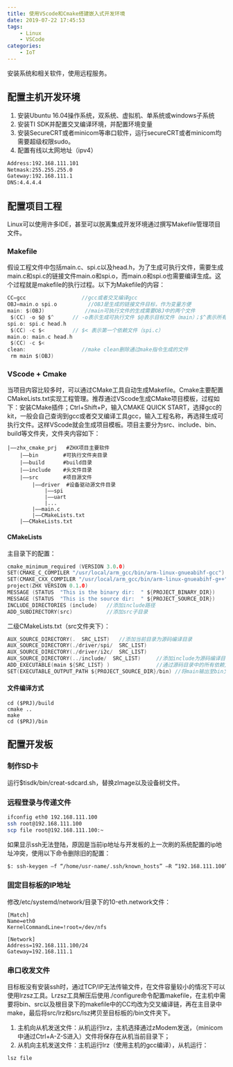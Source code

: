 ```yaml
---
title: 使用VScode和Cmake搭建嵌入式开发环境
date: 2019-07-22 17:45:53
tags:
    - Linux
    - VSCode
categories: 
    - IoT
---
```


安装系统和相关软件，使用远程服务。

<!-- more -->

## 配置主机开发环境

1) 安装Ubuntu 16.04操作系统，双系统、虚拟机、单系统或windows子系统  
2) 安装TI SDK并配置交叉编译环境，并配置环境变量  
3) 安装SecureCRT或者minicom等串口软件，运行secureCRT或者minicom均需要超级权限sudo。
4) 配置有线以太网地址（ipv4）  

```bash
Address:192.168.111.101
Netmask:255.255.255.0
Gateway:192.168.111.1
DNS:4.4.4.4
```
<!-- more -->

## 配置项目工程

Linux可以使用许多IDE，甚至可以脱离集成开发环境通过撰写Makefile管理项目文件。  

### Makefile

假设工程文件中包括main.c、spi.c以及head.h，为了生成可执行文件，需要生成main.c和spi.c的链接文件main.o和spi.o，而main.o和spi.o也需要编译生成。这个过程就是makefile的执行过程。以下为Makefile的内容：  

```C
CC=gcc                  //gcc或者交叉编译gcc
OBJ=main.o spi.o          //OBJ是生成的链接文件目标，作为变量方便
main: $(OBJ)             //main可执行文件的生成需要OBJ中的两个文件
 $(CC) -o $@ $^      // -o表示生成可执行文件 $@表示目标文件（main）；$^表示所有依赖文件（OBJ）
spi.o: spi.c head.h 
 $(CC) -c $<         // $< 表示第一个依赖文件（spi.c）
main.o: main.c head.h
 $(CC) -c $<
clean:                  //make clean删除通过make指令生成的文件
 rm main $(OBJ)
```
  
### VScode + Cmake

当项目内容比较多时，可以通过CMake工具自动生成Makefile。Cmake主要配置CMakeLists.txt实现工程管理。推荐通过VScode生成CMake项目模板，过程如下：安装CMake插件；Ctrl+Shift+P，输入CMAKE QUICK START，选择gcc的kit，一般会自己查询到gcc或者交叉编译工具gcc，输入工程名称，再选择生成可执行文件。这样VScode就会生成项目模板。项目主要分为src、include、bin、build等文件夹，文件夹内容如下：  
  
```
|——zhx_cmake_prj   #ZHX项目主要软件  
    |——bin        #可执行文件夹目录  
    |——build      #build目录  
    |——include    #头文件目录  
    |——src        #项目源文件  
        |——driver  #设备驱动源文件目录  
            |——spi  
            |——uart  
            |...  
        |——main.c    
        |——CMakeLists.txt 
    |——CMakeLists.txt  
```

#### CMakeLists

主目录下的配置：  

```C
cmake_minimum_required (VERSION 3.0.0)
SET(CMAKE_C_COMPILER "/usr/local/arm_gcc/bin/arm-linux-gnueabihf-gcc")      //配置CMAKE GCC
SET(CMAKE_CXX_COMPILER "/usr/local/arm_gcc/bin/arm-linux-gnueabihf-g++")
project(ZHX VERSION 0.1.0)
MESSAGE (STATUS  "This is the binary dir:  " ${PROJECT_BINARY_DIR})
MESSAGE (STATUS  "This is the source dir:  " ${PROJECT_SOURCE_DIR})
INCLUDE_DIRECTORIES (include)   //添加include路径
ADD_SUBDIRECTORY(src)           //添加src子目录
```

二级CMakeLists.txt（src文件夹下）：  

```C
AUX_SOURCE_DIRECTORY(.  SRC_LIST)   //添加当前目录为源码编译目录
AUX_SOURCE_DIRECTORY(./driver/spi/  SRC_LIST)
AUX_SOURCE_DIRECTORY(./driver/i2c/  SRC_LIST)
AUX_SOURCE_DIRECTORY(../include/  SRC_LIST)     //添加include为源码编译目录
ADD_EXECUTABLE(main ${SRC_LIST} )               //通过源码目录中的所有依赖文件生成可执行文件main
SET(EXECUTABLE_OUTPUT_PATH ${PROJECT_SOURCE_DIR}/bin) //将main输出至bin文件夹下
```

#### 文件编译方式

```
cd ($PRJ)/build  
cmake ..  
make
cd ($PRJ)/bin
```

## 配置开发板

### 制作SD卡

运行$tisdk/bin/creat-sdcard.sh，替换zImage以及设备树文件。  

### 远程登录与传递文件

```bash
ifconfig eth0 192.168.111.100
ssh root@192.168.111.100
scp file root@192.168.111.100:~
```

如果显示ssh无法登陆，原因是当前ip地址与开发板的上一次刷的系统配置的ip地址冲突，使用以下命令删除旧的配置：  

```bash
$: ssh-keygen –f “/home/usr-name/.ssh/known_hosts” –R “192.168.111.100”  
```

### 固定目标板的IP地址

修改/etc/systemd/network/目录下的10-eth.network文件：  

```
[Match]
Name=eth0
KernelCommandLine=!root=/dev/nfs

[Network]
Address=192.168.111.100/24
Gateway=192.168.111.1
```

### 串口收发文件

目标板没有安装ssh时，通过TCP/IP无法传输文件，在文件容量较小的情况下可以使用lrzsz工具。Lrzsz工具解压后使用./configure命令配置makefile，在主机中需要将bin、src以及根目录下的makefile中的CC均改为交叉编译链，再在主目录中make，最后将src/lrz和src/lsz拷贝至目标板的/bin文件夹下。  

1) 主机向从机发送文件：从机运行lrz，主机选择通过zModem发送，（minicom中通过Ctrl+A-Z-S进入）文件将保存在从机当前目录下；
2) 从机向主机发送文件：主机运行lrz（使用主机的gcc编译），从机运行：

```bash
lsz file
```
